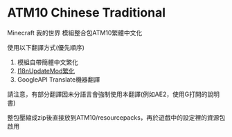 # ATM10 Chinese Traditional
Minecraft 我的世界 模組整合包ATM10繁體中文化

使用以下翻譯方式(優先順序)
1. 模組自帶簡體中文繁化
2. [I18nUpdateMod繁化](https://www.curseforge.com/minecraft/mc-mods/i18nupdatemod)
3. GoogleAPI Translate機器翻譯

請注意，有部分翻譯因未分語言會強制使用本翻譯(例如AE2，使用G打開的說明書)

整包壓縮成zip後直接放到ATM10/resourcepacks，再於遊戲中的設定裡的資源包啟用